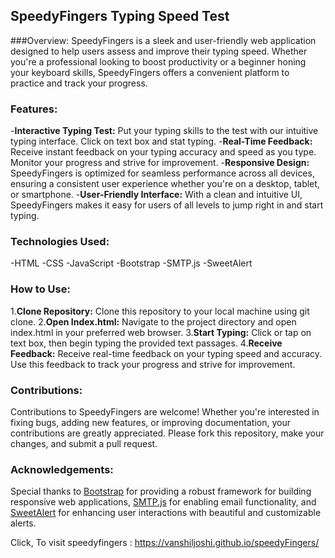## SpeedyFingers Typing Speed Test

###Overview:
SpeedyFingers is a sleek and user-friendly web application designed to help users assess and improve their typing speed. Whether you're a professional looking to boost productivity or a beginner honing your keyboard skills, SpeedyFingers offers a convenient platform to practice and track your progress.

### Features:
-**Interactive Typing Test:** Put your typing skills to the test with our intuitive typing interface. Click on text box and stat typing.
-**Real-Time Feedback:** Receive instant feedback on your typing accuracy and speed as you type. Monitor your progress and strive for improvement.
-**Responsive Design:** SpeedyFingers is optimized for seamless performance across all devices, ensuring a consistent user experience whether you're on a desktop, tablet, or smartphone.
-**User-Friendly Interface:** With a clean and intuitive UI, SpeedyFingers makes it easy for users of all levels to jump right in and start typing.

### Technologies Used: 
-HTML 
-CSS 
-JavaScript 
-Bootstrap 
-SMTP.js 
-SweetAlert 

### How to Use:
1.**Clone Repository:** Clone this repository to your local machine using git clone.
2.**Open Index.html:** Navigate to the project directory and open index.html in your preferred web browser.
3.**Start Typing:** Click or tap on text box, then begin typing the provided text passages.
4.**Receive Feedback:** Receive real-time feedback on your typing speed and accuracy. Use this feedback to track your progress and strive for improvement.

### Contributions:
Contributions to SpeedyFingers are welcome! Whether you're interested in fixing bugs, adding new features, or improving documentation, your contributions are greatly appreciated. Please fork this repository, make your changes, and submit a pull request.

### Acknowledgements:
Special thanks to [Bootstrap](https://getbootstrap.com/) for providing a robust framework for building responsive web applications, [SMTP.js](https://smtpjs.com/) for enabling email functionality, and [SweetAlert](https://sweetalert.js.org/) for enhancing user interactions with beautiful and customizable alerts.

Click, To visit speedyfingers : https://vanshiljoshi.github.io/speedyFingers/
